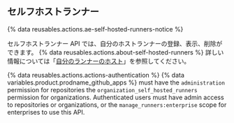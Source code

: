 ## セルフホストランナー

{% data reusables.actions.ae-self-hosted-runners-notice %}

セルフホストランナー API では、自分のホストランナーの登録、表示、削除ができます。 {% data reusables.actions.about-self-hosted-runners %} 詳しい情報については「[自分のランナーのホスト](/actions/hosting-your-own-runners)」を参照してください。

{% data reusables.actions.actions-authentication %} {% data variables.product.prodname_github_apps %} must have the `administration` permission for repositories the `organization_self_hosted_runners` permission for organizations. Authenticated users must have admin access to repositories or organizations, or the `manage_runners:enterprise` scope for enterprises to use this API.